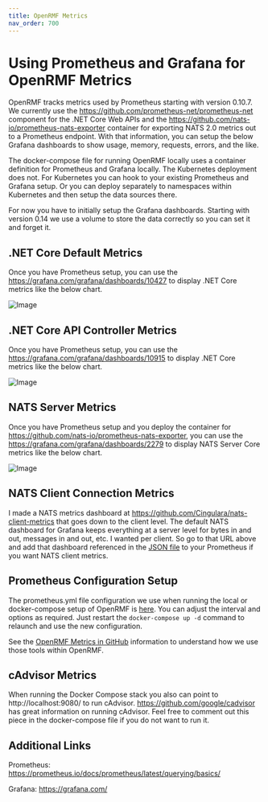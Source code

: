 ```yaml
---
title: OpenRMF Metrics
nav_order: 700
---
```


# Using Prometheus and Grafana for OpenRMF Metrics

OpenRMF tracks metrics used by Prometheus starting with version 0.10.7. We currently use the https://github.com/prometheus-net/prometheus-net component for the .NET Core Web APIs and the https://github.com/nats-io/prometheus-nats-exporter container for exporting NATS 2.0 metrics out to a Prometheus endpoint. With that information, you can setup the below Grafana dashboards to show usage, memory, requests, errors, and the like. 

The docker-compose file for running OpenRMF locally uses a container definition for Prometheus and Grafana locally. The Kubernetes deployment does not. For Kubernetes you can hook to your existing Prometheus and Grafana setup. Or you can deploy separately to namespaces within Kubernetes and then setup the data sources there.

For now you have to initially setup the Grafana dashboards. Starting with version 0.14 we use a volume to store the data correctly so
you can set it and forget it.

## .NET Core Default Metrics
Once you have Prometheus setup, you can use the https://grafana.com/grafana/dashboards/10427 to display .NET Core metrics like the below chart. 

![Image](/assets/metrics-aspnet-core-default.png?raw=true)

## .NET Core API Controller Metrics
Once you have Prometheus setup, you can use the https://grafana.com/grafana/dashboards/10915 to display .NET Core metrics like the below chart. 

![Image](/assets/metrics-api-controller-summary.png?raw=true)

## NATS Server Metrics
Once you have Prometheus setup and you deploy the container for https://github.com/nats-io/prometheus-nats-exporter, you can use the https://grafana.com/grafana/dashboards/2279 to display NATS Server Core metrics like the below chart. 

![Image](/assets/metrics-nats-server.png?raw=true)

## NATS Client Connection Metrics
I made a NATS metrics dashboard at https://github.com/Cingulara/nats-client-metrics that goes down to the client level. The default 
NATS dashboard for Grafana keeps everything at a server level for bytes in and out, messages in and out, etc. I wanted per client. 
So go to that URL above and add that dashboard referenced in the [JSON file](https://raw.githubusercontent.com/Cingulara/nats-client-metrics/master/grafana-dashboard.json) to your Prometheus if you want NATS client metrics. 

## Prometheus Configuration Setup
The prometheus.yml file configuration we use when running the local or docker-compose setup of OpenRMF is 
[here](https://github.com/Cingulara/openrmf-docs/blob/master/scripts/prometheus.yml). You can adjust 
the interval and options as required. Just restart the `docker-compose up -d` command to relaunch and use the new configuration.

See the [OpenRMF Metrics in GitHub](https://github.com/Cingulara/openrmf-docs/blob/master/metrics.md) information to understand how
we use those tools within OpenRMF. 

## cAdvisor Metrics
When running the Docker Compose stack you also can point to http://localhost:9080/ to run cAdvisor. https://github.com/google/cadvisor has great information on running cAdvisor. Feel free to comment out this piece in the docker-compose file if you do not want to run it. 

## Additional Links

Prometheus: https://prometheus.io/docs/prometheus/latest/querying/basics/

Grafana:  https://grafana.com/